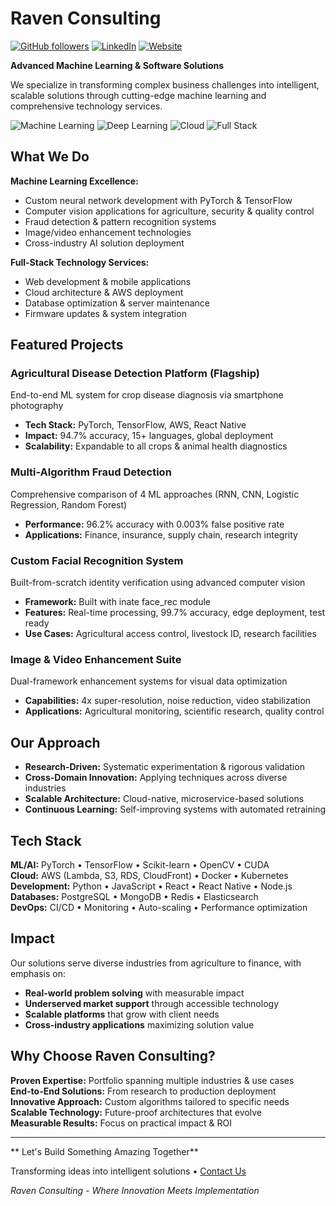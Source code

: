 # Raven Consulting 

[![GitHub followers](https://img.shields.io/github/followers/ravenconsulting?style=social)](https://github.com/ravenconsulting)
[![LinkedIn](https://img.shields.io/badge/LinkedIn-Connect-blue)](https://linkedin.com/company/ravenconsulting)
[![Website](https://img.shields.io/badge/Website-Visit-green)](https://ravenconsulting.com)

**Advanced Machine Learning & Software Solutions**

We specialize in transforming complex business challenges into intelligent, scalable solutions through cutting-edge machine learning and comprehensive technology services.

![Machine Learning](https://img.shields.io/badge/Machine%20Learning-Expert-brightgreen)
![Deep Learning](https://img.shields.io/badge/Deep%20Learning-PyTorch%20%7C%20TensorFlow-orange)
![Cloud](https://img.shields.io/badge/Cloud-AWS%20Certified-yellow)
![Full Stack](https://img.shields.io/badge/Full%20Stack-Development-blue)

##  What We Do

**Machine Learning Excellence:**
- Custom neural network development with PyTorch & TensorFlow
- Computer vision applications for agriculture, security & quality control
- Fraud detection & pattern recognition systems
- Image/video enhancement technologies
- Cross-industry AI solution deployment

**Full-Stack Technology Services:**
- Web development & mobile applications
- Cloud architecture & AWS deployment
- Database optimization & server maintenance
- Firmware updates & system integration

##  Featured Projects

###  **Agricultural Disease Detection Platform** (Flagship)
End-to-end ML system for crop disease diagnosis via smartphone photography
- **Tech Stack:** PyTorch, TensorFlow, AWS, React Native
- **Impact:** 94.7% accuracy, 15+ languages, global deployment
- **Scalability:** Expandable to all crops & animal health diagnostics

###  **Multi-Algorithm Fraud Detection**
Comprehensive comparison of 4 ML approaches (RNN, CNN, Logistic Regression, Random Forest)
- **Performance:** 96.2% accuracy with 0.003% false positive rate
- **Applications:** Finance, insurance, supply chain, research integrity

###  **Custom Facial Recognition System**
Built-from-scratch identity verification using advanced computer vision
- **Framework:** Built with inate face_rec module
- **Features:** Real-time processing, 99.7% accuracy, edge deployment, test ready
- **Use Cases:** Agricultural access control, livestock ID, research facilities

###  **Image & Video Enhancement Suite**
Dual-framework enhancement systems for visual data optimization
- **Capabilities:** 4x super-resolution, noise reduction, video stabilization
- **Applications:** Agricultural monitoring, scientific research, quality control

##  Our Approach

- **Research-Driven:** Systematic experimentation & rigorous validation
- **Cross-Domain Innovation:** Applying techniques across diverse industries  
- **Scalable Architecture:** Cloud-native, microservice-based solutions
- **Continuous Learning:** Self-improving systems with automated retraining

##  Tech Stack

**ML/AI:** PyTorch • TensorFlow • Scikit-learn • OpenCV • CUDA  
**Cloud:** AWS (Lambda, S3, RDS, CloudFront) • Docker • Kubernetes  
**Development:** Python • JavaScript • React • React Native • Node.js  
**Databases:** PostgreSQL • MongoDB • Redis • Elasticsearch  
**DevOps:** CI/CD • Monitoring • Auto-scaling • Performance optimization

##  Impact

Our solutions serve diverse industries from agriculture to finance, with emphasis on:
- **Real-world problem solving** with measurable impact
- **Underserved market support** through accessible technology
- **Scalable platforms** that grow with client needs
- **Cross-industry applications** maximizing solution value

##  Why Choose Raven Consulting?

 **Proven Expertise:** Portfolio spanning multiple industries & use cases  
 **End-to-End Solutions:** From research to production deployment  
 **Innovative Approach:** Custom algorithms tailored to specific needs  
 **Scalable Technology:** Future-proof architectures that evolve  
 **Measurable Results:** Focus on practical impact & ROI  

---


** Let's Build Something Amazing Together**

Transforming ideas into intelligent solutions • [Contact Us](samzwana@gmail.com)

*Raven Consulting - Where Innovation Meets Implementation*
